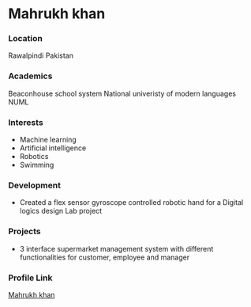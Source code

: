 # Mahrukh khan

### Location

Rawalpindi Pakistan

### Academics

Beaconhouse school system
National univeristy of modern languages NUML

### Interests

- Machine learning
- Artificial intelligence
- Robotics
- Swimming

### Development

- Created a flex sensor gyroscope controlled robotic hand for a Digital logics design Lab project

### Projects

- 3 interface supermarket management system with different functionalities for customer, employee and manager

### Profile Link

[Mahrukh khan](https://github.com/Suga7772)
